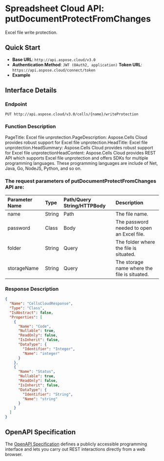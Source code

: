 # **Spreadsheet Cloud API: putDocumentProtectFromChanges**

Excel file write protection. 


## **Quick Start**

- **Base URL**: `http://api.aspose.cloud/v3.0`
- **Authentication Method**: `JWT (OAuth2, application)`  **Token URL**: `https://api.aspose.cloud/connect/token`
- **Example** 

## **Interface Details**

### **Endpoint** 

```
PUT http://api.aspose.cloud/v3.0/cells/{name}/writeProtection
```
### **Function Description**
PageTitle: Excel file unprotection.PageDescription: Aspose.Cells Cloud provides robust support for Excel file unprotection.HeadTitle: Excel file unprotection.HeadSummary: Aspose.Cells Cloud provides robust support for Excel file unprotectionHeadContent: Aspose.Cells Cloud provides REST API which supports Excel file unprotection and offers SDKs for multiple programming languages. These programming languages are include of Net, Java, Go, NodeJS, Python, and so on.

### The request parameters of **putDocumentProtectFromChanges** API are: 

| Parameter Name | Type | Path/Query String/HTTPBody | Description | 
| :- | :- | :- |:- | 
|name|String|Path|The file name.|
|password|Class|Body|The password needed to open an Excel file.|
|folder|String|Query|The folder where the file is situated.|
|storageName|String|Query|The storage name where the file is situated.|

### **Response Description**
```json
{
  "Name": "CellsCloudResponse",
  "Type": "Class",
  "IsAbstract": false,
  "Properties": [
    {
      "Name": "Code",
      "Nullable": true,
      "ReadOnly": false,
      "IsInherit": false,
      "DataType": {
        "Identifier": "Integer",
        "Name": "integer"
      }
    },
    {
      "Name": "Status",
      "Nullable": true,
      "ReadOnly": false,
      "IsInherit": false,
      "DataType": {
        "Identifier": "String",
        "Name": "string"
      }
    }
  ]
}
```


## OpenAPI Specification

The [OpenAPI Specification](https://reference.aspose.cloud/cells/#/ProtectionController/PutDocumentProtectFromChanges) defines a publicly accessible programming interface and lets you carry out REST interactions directly from a web browser.



